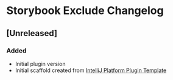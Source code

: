<!-- Keep a Changelog guide -> https://keepachangelog.com -->

# Storybook Exclude Changelog

## [Unreleased]
### Added
- Initial plugin version
- Initial scaffold created from [IntelliJ Platform Plugin Template](https://github.com/JetBrains/intellij-platform-plugin-template)
